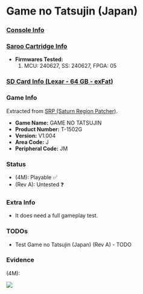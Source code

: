 # Game no Tatsujin (Japan)

### [Console Info](../../../../../Info/Consoles/VA13/README.md)

### [Saroo Cartridge Info](../../../../../Info/Cartridges/RetroGameParadiseStore/1.32F/README.md)

- <b>Firmwares Tested:</b>
  1. MCU: 240627, SS: 240627, FPGA: 05

### [SD Card Info (Lexar - 64 GB - exFat)](../../../../../Info/SdCards/Lexar/64GB/exfat/README.md)

### Game Info

Extracted from [SRP (Saturn Region Patcher)](https://segaxtreme.net/resources/saturn-region-patcher.81/download).

- <b>Game Name:</b> GAME NO TATSUJIN
- <b>Product Number:</b> T-1502G
- <b>Version:</b> V1.004
- <b>Area Code:</b> J
- <b>Peripheral Code:</b> JM

### Status

- (4M): Playable :white_check_mark:
- (Rev A): Untested :question:

### Extra Info

- It does need a full gameplay test.

### TODOs

- Test Game no Tatsujin (Japan) (Rev A) - TODO

### Evidence

(4M):

[![](https://img.youtube.com/vi/gwahTk5cZR0/0.jpg)](https://www.youtube.com/watch?v=gwahTk5cZR0)
